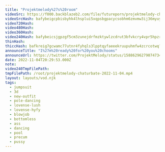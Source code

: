 ```yaml
---
title: "Projektmelody%27s%20room"
videoSrc: https://f000.backblazeb2.com/file/futureporn/projektmelody-chaturbate-2022-11-04.mp4
videoSrcHash: bafybeigcpbisbyhk4lhsplui5xqpsbgpacycsobhm6zmvmw3ij36myuyxe?filename=projektmelody-chaturbate-20221104T202953Z-source.mp4
video720Hash: 
video480Hash: 
video360Hash: 
video240Hash: bafybeicsjgpzgf5cm3zunejdrfmzktywlzcdrut3bfvkcry4vpr5hpzrje?filename=projektmelody-chaturbate-20221104T202953Z-240p.mp4
thinHash: 
thiccHash: bafkreig7gcwamc77utnr4fyhqls3lpptqyfaeeekruupuhmfw4zcrcotwq?filename=20221104T202953Z-thicc.jpg
announceTitle: "I%27m%20ready%20for%20you%20chooms"
announceUrl: https://twitter.com/ProjektMelody/status/1588629627907473409
date: 2022-11-04T20:29:53.000Z
note: 
video240TmpFilePath: 
tmpFilePath: /root/projektmelody-chaturbate-2022-11-04.mp4
layout: layouts/vod.njk
tags:
  - jumpsuit
  - 3d
  - new-outfit
  - pole-dancing
  - lovense-lush
  - lovense-hyfy
  - blowjob
  - bottomless
  - ass
  - dancing
  - pool
  - precum
  - pussy
---
```


